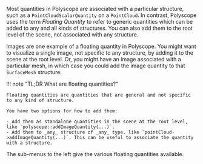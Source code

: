 Most quantities in Polyscope are associated with a particular structure, such as a `PointCloudScalarQuantity` on a `PointCloud`. In contrast, Polyscope uses the term _Floating Quantity_ to refer to generic quantities which can be added to any and all kinds of structures. You can also add them to the root level of the scene, not associated with any structure. 

Images are one example of a floating quantity in Polyscope. You might want to visualize a single image, not specific to any structure, by adding it to the scene at the root level. Or, you might have an image associated with a particular mesh, in which case you could add the image quantity to that `SurfaceMesh` structure.

!!! note "TL;DR What are floating quantities?"

    Floating quantities are quantities that are general and not specific to any kind of structure.

    You have two options for how to add them:

    - Add them as standalone quantities in the scene at the root level, like `polyscope::addImageQuantity(...)`.
    - Add them to _any_ structure of _any_ type, like `pointCloud->addImageQuantity(...)`. This can be useful to associate the quantity with a structure.


The sub-menus to the left give the various floating quantities available.
